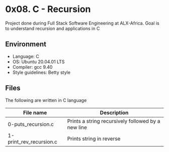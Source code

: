 # 0x08. C - Recursion
Project done during Full Stack Software Engineering at ALX-Africa. Goal is to understand recursion and applications in C

## Environment
* Language: C
* OS: Ubuntu 20.04.01 LTS
* Compiler: gcc 9.40
* Style guidelines: Betty style

## Files
The following are written in C language

File name | Description
 --- | ---
0-puts_recursion.c | Prints a string recursively followed by a new line
1-print_rev_recursion.c | Prints string in reverse
